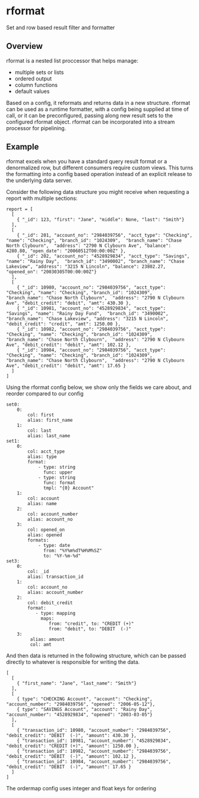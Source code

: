 # rformat
Set and row based result filter and formatter

## Overview
rformat is a nested list proccessor that helps manage:
  * multiple sets or lists
  * ordered output
  * column functions
  * default values
  
Based on a config, it reformats and returns data in a new structure. rformat can be used as a runtime formatter, with a config being supplied at time of call, or it can be preconfigured, passing along new result sets to the configured rformat object. rformat can be incorporated into a stream processor for pipelining.  
 
## Example
rformat excels when you have a standard query result format or a denormalized row, but different consumers require custom views. This turns the formatting into a config based operation instead of an explicit release to the underlying data server. 

Consider the following data structure you might receive when requesting a report with multiple sections:
```
report = [
  [
    { "_id": 123, "first": "Jane", "middle": None, "last": "Smith"}
  ],
  [
    { "_id": 201, "account_no": "2984039756", "acct_type": "Checking", "name": "Checking", "branch_id": "1024309",  "branch_name": "Chase North Clybourn",  "address": "2790 N Clybourn Ave", "balance": 4280.80, "open_date": "20060512T00:00:00Z" },
    { "_id": 202, "account_no": "4528929834", "acct_type": "Savings", "name": "Rainy Day",  "branch_id": "3490002", "branch_name": "Chase Lakeview", "address": "3215 N Lincoln", "balance": 23802.27, "opened_on": "20030305T00:00:00Z"}
  ],
  [
    { "_id": 10980, "account_no": "2984039756", "acct_type": "Checking", "name": "Checking", "branch_id": "1024309",  "branch_name": "Chase North Clybourn",  "address": "2790 N Clybourn Ave", "debit_credit": "debit", "amt": 430.30 },
    { "_id": 10981, "account_no": "4528929834", "acct_type": "Savings", "name": "Rainy Day Fund",  "branch_id": "3490002", "branch_name": "Chase Lakeview", "address": "3215 N Lincoln", "debit_credit": "credit", "amt": 1250.00 },
    { "_id": 10982, "account_no": "2984039756", "acct_type": "Checking", "name": "Checking", "branch_id": "1024309",  "branch_name": "Chase North Clybourn",  "address": "2790 N Clybourn Ave", "debit_credit": "debit", "amt": 102.12 },
    { "_id": 10984, "account_no": "2984039756", "acct_type": "Checking", "name": "Checking", "branch_id": "1024309",  "branch_name": "Chase North Clybourn",  "address": "2790 N Clybourn Ave", "debit_credit": "debit", "amt": 17.65 }
  ]
]
```
Using the rformat config below, we show only the fields we care about, and reorder compared to our config
```
set0:
    0: 
        col: first
        alias: first_name
    1:
        col: last
        alias: last_name
set1:
    0:
        col: acct_type
        alias: type
        format: 
            - type: string
              func: upper
            - type: string
              func: format
              tmpl: "{0} Account"
    1:
        col: account
        alias: name 
    2:
        col: account_number
        alias: account_no 
    3:  
        col: opened_on
        alias: opened
        formats:
            - type: date
              from: "%Y%m%dT%H%M%SZ" 
              to: "%Y-%m-%d"
set3:
    0:
        col: _id
        alias: transaction_id
    1:
        col: account_no
        alias: account_number
    2:
        col: debit_credit
        format:
           - type: mapping
             maps: 
                from: "credit", to: "CREDIT (+)"
                from: "debit", to: "DEBIT  (-)"
    3:  
         alias: amount
         col: amt 
```
And then data is returned in the following structure, which can be passed directly to whatever is responsible for writing the data. 
```
[
  [
    { "first_name": "Jane", "last_name": "Smith"}
  ],
  [ 
    { type": "CHECKING Account", "account": "Checking", "account_number": "2984039756", "opened": "2006-05-12"},
    { type": "SAVINGS Account", "account": "Rainy Day", "account_number": "4528929834", "opened": "2003-03-05"}
  ],
  [
    { "transaction_id": 10980, "account_number": "2984039756", "debit_credit": "DEBIT  (-)", "amount": 430.30 },
    { "transaction_id": 10981, "account_number": "4528929834", "debit_credit": "CREDIT (+)", "amount": 1250.00 },
    { "transaction_id": 10982, "account_number": "2984039756", "debit_credit": "DEBIT  (-)", "amount": 102.12 },
    { "transaction_id": 10984, "account_number": "2984039756", "debit_credit": "DEBIT  (-)", "amount": 17.65 }
  ]
]
```
The ordermap config uses integer and float keys for ordering

